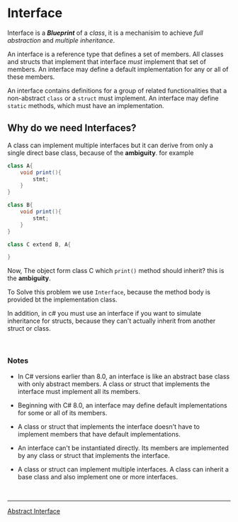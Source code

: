 # Interface

Interface is a ***Blueprint*** of a *class*, it is a mechanisim to achieve *full abstraction* and *multiple inheritance*.

An interface is a reference type that defines a set of members. All classes and structs that implement that interface *must* implement that set of members. An interface may define a default implementation for any or all of these members.

An interface contains definitions for a group of related functionalities that a non-abstract ```class``` or a ```struct``` must implement. An interface may define ```static``` methods, which must have an implementation. 

## Why do we need Interfaces?

A class can implement multiple interfaces but it can derive from only a single direct base class, because of the **ambiguity**. for example

```c#
class A{
    void print(){
        stmt;
    }
}

class B{
    void print(){
        stmt;
    }
}

class C extend B, A{

}
```
Now, The object form class C which ```print()``` method should inherit? this is the **ambiguity**.

To Solve this problem we use ```Interface```, because the method body is provided bt the implementation class.

In addition, in c# you must use an interface if you want to simulate inheritance for structs, because they can't actually inherit from another struct or class.

<br>

### Notes
- In C# versions earlier than 8.0, an interface is like an abstract base class with only abstract members. A class or struct that implements the interface must implement all its members.

- Beginning with C# 8.0, an interface may define default implementations for some or all of its members. 

- A class or struct that implements the interface doesn't have to implement members that have default implementations.

- An interface can't be instantiated directly. Its members are implemented by any class or struct that implements the interface.

- A class or struct can implement multiple interfaces. A class can inherit a base class and also implement one or more interfaces.

<br>

---
[Abstract Interface](Abstract&Interface.md)

